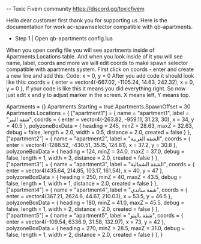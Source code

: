 
-- Toxic Fivem community    https://discord.gg/toxicfivem

Hello dear customer first thank you for supporting us. Here is the documentation for work ac-spawnselector compatible with qb-apartments.

- Step 1 | Open qb-apartments config.lua

When you open config file you will see apartments inside of Apartments.Locations table. And when you look inside of it you will see name, label, coords and more we will edit
coords to make spawn selector compatible with apartments system. First click on coords - enter and create a new line and add this: 
Code: x = 0, y = 0
After you add code it should look like this:
coords = {
     enter = vector4(-667.02, -1105.24, 14.63, 242.32),
     x = 0,
     y = 0
},
If your code is like this it means you did everything right. So now just edit x and y to adjust marker in the screen. X means left, Y means top.

Apartments = {}
Apartments.Starting = true
Apartments.SpawnOffset = 30
Apartments.Locations = {
    ["apartment1"] = {
        name = "apartment1",
        label = "شقة البنر",
        coords = {
            enter = vector4(-263.82, -959.11, 31.23, 30),
            x = 34,
            y = 40.5
       },
        polyzoneBoxData = {
            heading = 245,
            minZ = 28.63,
            maxZ = 32.63,
            debug = false,
            length = 2.0,
            width = 0.5,
            distance = 2.0,
            created = false
        }
    },
    ["apartment2"] = {
        name = "apartment2",
        label = "الشقة الغربية",
        coords = {
            enter = vector4(-1288.52, -430.51, 35.15, 124.81),
            x = 37.2,
            y = 30.8
        },
        polyzoneBoxData = {
            heading = 124,
            minZ = 34.0,
            maxZ = 37.0,
            debug = false,
            length = 1,
            width = 3,
            distance = 2.0,
            created = false
        }
    },
    ["apartment3"] = {
        name = "apartment3",
        label = "الشقة الشمالية",
        coords = {
            enter = vector4(435.64, 214.85, 103.17, 161.54),
            x = 40,
            y = 47
        },
        polyzoneBoxData = {
            heading = 250,
            minZ = 40,
            maxZ = 43.5,
            debug = false,
            length = 1,
            width = 1,
            distance = 2.0,
            created = false
        }
    },
    ["apartment4"] = {
        name = "apartment4",
        label = "شقة ساندي",
        coords = {
            enter = vector4(367.21, 2624.6, 44.67, 210.03),
            x = 53.5,
            y = 46.5
        },
        polyzoneBoxData = {
            heading = 180,
            minZ = 41.0,
            maxZ = 45.5,
            debug = false,
            length = 1,
            width = 2,
            distance = 2.0,
            created = false
        }
    },
    ["apartment5"] = {
        name = "apartment5",
        label = "شقة باليتو",
        coords = {
            enter = vector4(-109.54, 6336.9, 31.58, 132.97),
            x = 73,
            y = 42
        },
        polyzoneBoxData = {
            heading = 270,
            minZ = 28.5,
            maxZ = 31.0,
            debug = false,
            length = 1,
            width = 2,
            distance = 2.0,
            created = false
        }
    },
}
